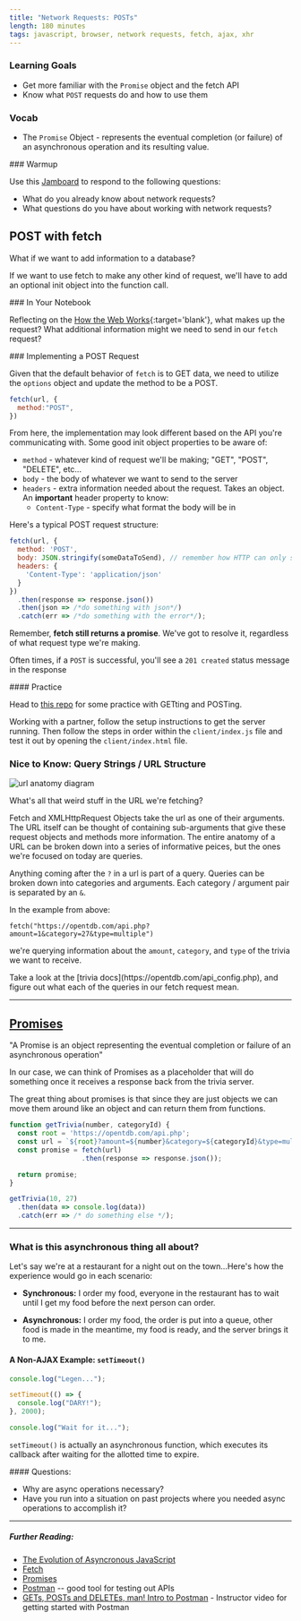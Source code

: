 ```yaml
---
title: "Network Requests: POSTs"
length: 180 minutes
tags: javascript, browser, network requests, fetch, ajax, xhr
---
```


### Learning Goals

* Get more familiar with the `Promise` object and the fetch API
* Know what `POST` requests do and how to use them

### Vocab

* The `Promise` Object - represents the eventual completion (or failure) of an asynchronous operation and its resulting value.

<section class="call-to-action">
### Warmup

Use this [Jamboard](https://jamboard.google.com/d/1IXwzq1MCdYOhSqYXxHdWcjMT4DphjanOrT8a6l00Tc0/viewer?f=0) to respond to the following questions:

- What do you already know about network requests?
- What questions do you have about working with network requests?
</section>


## POST with fetch

What if we want to add information to a database?

If we want to use fetch to make any other kind of request, we'll have to add an optional init object into the function call.

<section class="call-to-action">
### In Your Notebook

Reflecting on the [How the Web Works](https://jamboard.google.com/d/1yt9FfpGP1v4gtwbVPKG2lz60JtsBaMVO5HTOugIw0bA/viewer?f=0){:target='blank'}, what makes up the request?  What additional information might we need to send in our `fetch` request?
</section>

<section class="answer">
### Implementing a POST Request  

Given that the default behavior of `fetch` is to GET data, we need to utilize the `options` object and update the method to be a POST.

```js
fetch(url, {
  method:"POST",
})
```

From here, the implementation may look different based on the API you're communicating with. Some good init object properties to be aware of:

* `method` - whatever kind of request we'll be making; "GET", "POST", "DELETE", etc...
* `body` - the body of whatever we want to send to the server
* `headers` - extra information needed about the request. Takes an object. An **important** header property to know:
  * `Content-Type` - specify what format the body will be in

Here's a typical POST request structure:

```js
fetch(url, {
  method: 'POST',
  body: JSON.stringify(someDataToSend), // remember how HTTP can only send and receive strings, just like localStorage?
  headers: {
  	'Content-Type': 'application/json'
  }
})
  .then(response => response.json())
  .then(json => /*do something with json*/)
  .catch(err => /*do something with the error*/);
```

Remember, **fetch still returns a promise**. We've got to resolve it, regardless of what request type we're making.

Often times, if a `POST` is successful, you'll see a `201 created` status message in the response
</section>

<section class="call-to-action">
#### Practice

Head to <a href="https://github.com/turingschool-examples/fe2-fetch-practice" target="\__blank">this repo</a> for some practice with GETting and POSTing.

Working with a partner, follow the setup instructions to get the server running.  Then follow the steps in order within the `client/index.js` file and test it out by opening the `client/index.html` file.
</section>

### Nice to Know: Query Strings / URL Structure

![url anatomy diagram](https://sitechecker.pro/wp-content/uploads/2017/12/url-structure.jpg)

What's all that weird stuff in the URL we're fetching?

Fetch and XMLHttpRequest Objects take the url as one of their arguments. The URL itself can be thought of containing sub-arguments that give these request objects and methods more information. The entire anatomy of a URL can be broken down into a series of informative peices, but the ones we're focused on today are queries.

Anything coming after the `?` in a url is part of a query. Queries can be broken down into categories and arguments. Each category / argument pair is separated by an `&`.

 In the example from above:
```
fetch("https://opentdb.com/api.php?amount=1&category=27&type=multiple")
```
we're querying information about the `amount`, `category`, and `type` of the trivia we want to receive.

<section class="call-to-action">
Take a look at the [trivia docs](https://opentdb.com/api_config.php), and figure out what each of the queries in our fetch request mean.
</section>

---

## [Promises](https://developer.mozilla.org/en-US/docs/Web/JavaScript/Guide/Using_promises)

"A Promise is an object representing the eventual completion or failure of an asynchronous operation"

In our case, we can think of Promises as a placeholder that will do something once it receives a response back from the trivia server.

The great thing about promises is that since they are just objects we can move them around like an object and can return them from functions.

```js
function getTrivia(number, categoryId) {
  const root = 'https://opentdb.com/api.php';
  const url = `${root}?amount=${number}&category=${categoryId}&type=multiple`;
  const promise = fetch(url)
                  .then(response => response.json());

  return promise;
}

getTrivia(10, 27)
  .then(data => console.log(data))
  .catch(err => /* do something else */);
```
---

### What is this asynchronous thing all about?

Let's say we're at a restaurant for a night out on the town...Here's how the experience would go in each scenario:

* **Synchronous:** I order my food, everyone in the restaurant has to wait until I get my food before the next person can order.

* **Asynchronous:** I order my food, the order is put into a queue, other food is made in the meantime, my food is ready, and the server brings it to me.


#### A Non-AJAX Example: `setTimeout()`

```js
console.log("Legen...");

setTimeout(() => {
  console.log("DARY!");
}, 2000);

console.log("Wait for it...");
```

`setTimeout()` is actually an asynchronous function, which executes its callback after waiting for the allotted time to expire.

<section class="call-to-action">
#### Questions:

* Why are async operations necessary?
* Have you run into a situation on past projects where you needed async operations to accomplish it?
</section>

---

##### Further Reading:

* [The Evolution of Asyncronous JavaScript](https://blog.risingstack.com/asynchronous-javascript/)
* [Fetch](https://developer.mozilla.org/en-US/docs/Web/API/Fetch_API)
* [Promises](https://developer.mozilla.org/en-US/docs/Web/JavaScript/Reference/Global_Objects/Promise)
* [Postman](https://www.postman.com/downloads/) -- good tool for testing out APIs
* [GETs, POSTs and DELETEs, man! Intro to Postman](https://www.youtube.com/watch?v=MRw07FQRscI) - Instructor video for getting started with Postman
